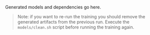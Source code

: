 Generated models and dependencies go here.
> Note: if you want to re-run the training you should remove the generated artifacts from the previous run. Execute the `models/clean.sh` script before running the training again.